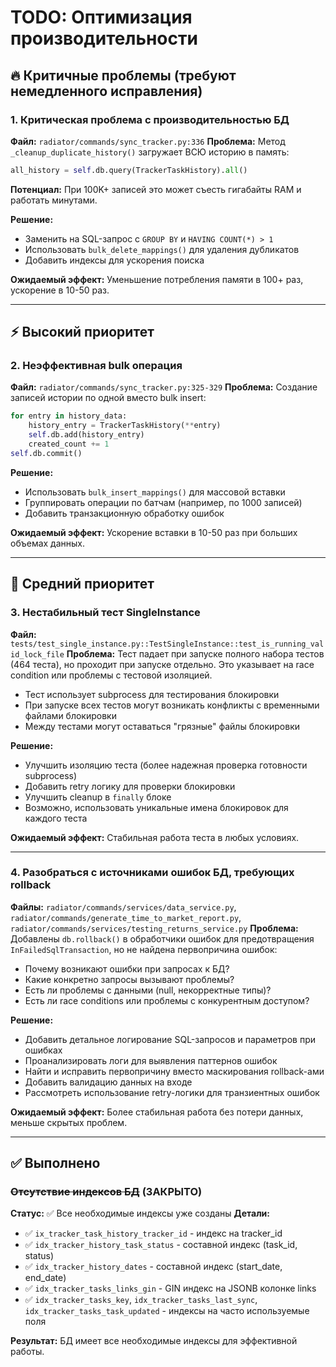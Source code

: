 # TODO: Оптимизация производительности

## 🔥 Критичные проблемы (требуют немедленного исправления)

### 1. Критическая проблема с производительностью БД
**Файл:** `radiator/commands/sync_tracker.py:336`
**Проблема:** Метод `_cleanup_duplicate_history()` загружает ВСЮ историю в память:
```python
all_history = self.db.query(TrackerTaskHistory).all()
```
**Потенциал:** При 100K+ записей это может съесть гигабайты RAM и работать минутами.

**Решение:**
- Заменить на SQL-запрос с `GROUP BY` и `HAVING COUNT(*) > 1`
- Использовать `bulk_delete_mappings()` для удаления дубликатов
- Добавить индексы для ускорения поиска

**Ожидаемый эффект:** Уменьшение потребления памяти в 100+ раз, ускорение в 10-50 раз.

---

## ⚡ Высокий приоритет

### 2. Неэффективная bulk операция
**Файл:** `radiator/commands/sync_tracker.py:325-329`
**Проблема:** Создание записей истории по одной вместо bulk insert:
```python
for entry in history_data:
    history_entry = TrackerTaskHistory(**entry)
    self.db.add(history_entry)
    created_count += 1
self.db.commit()
```

**Решение:**
- Использовать `bulk_insert_mappings()` для массовой вставки
- Группировать операции по батчам (например, по 1000 записей)
- Добавить транзакционную обработку ошибок

**Ожидаемый эффект:** Ускорение вставки в 10-50 раз при больших объемах данных.

---

## 💾 Средний приоритет

### 3. Нестабильный тест SingleInstance
**Файл:** `tests/test_single_instance.py::TestSingleInstance::test_is_running_valid_lock_file`
**Проблема:** Тест падает при запуске полного набора тестов (464 теста), но проходит при запуске отдельно. Это указывает на race condition или проблемы с тестовой изоляцией.
- Тест использует subprocess для тестирования блокировки
- При запуске всех тестов могут возникать конфликты с временными файлами блокировки
- Между тестами могут оставаться "грязные" файлы блокировки

**Решение:**
- Улучшить изоляцию теста (более надежная проверка готовности subprocess)
- Добавить retry логику для проверки блокировки
- Улучшить cleanup в `finally` блоке
- Возможно, использовать уникальные имена блокировок для каждого теста

**Ожидаемый эффект:** Стабильная работа теста в любых условиях.

---

### 4. Разобраться с источниками ошибок БД, требующих rollback
**Файлы:** `radiator/commands/services/data_service.py`, `radiator/commands/generate_time_to_market_report.py`, `radiator/commands/services/testing_returns_service.py`
**Проблема:** Добавлены `db.rollback()` в обработчики ошибок для предотвращения `InFailedSqlTransaction`, но не найдена первопричина ошибок:
- Почему возникают ошибки при запросах к БД?
- Какие конкретно запросы вызывают проблемы?
- Есть ли проблемы с данными (null, некорректные типы)?
- Есть ли race conditions или проблемы с конкурентным доступом?

**Решение:**
- Добавить детальное логирование SQL-запросов и параметров при ошибках
- Проанализировать логи для выявления паттернов ошибок
- Найти и исправить первопричину вместо маскирования rollback-ами
- Добавить валидацию данных на входе
- Рассмотреть использование retry-логики для транзиентных ошибок

**Ожидаемый эффект:** Более стабильная работа без потери данных, меньше скрытых проблем.

---

## ✅ Выполнено

### ~~Отсутствие индексов БД~~ (ЗАКРЫТО)
**Статус:** ✅ Все необходимые индексы уже созданы
**Детали:**
- ✅ `ix_tracker_task_history_tracker_id` - индекс на tracker_id
- ✅ `idx_tracker_history_task_status` - составной индекс (task_id, status)
- ✅ `idx_tracker_history_dates` - составной индекс (start_date, end_date)
- ✅ `idx_tracker_tasks_links_gin` - GIN индекс на JSONB колонке links
- ✅ `idx_tracker_tasks_key`, `idx_tracker_tasks_last_sync`, `idx_tracker_tasks_task_updated` - индексы на часто используемые поля

**Результат:** БД имеет все необходимые индексы для эффективной работы.
